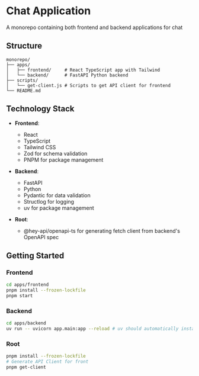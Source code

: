 # Chat Application

A monorepo containing both frontend and backend applications for chat

## Structure

```
monorepo/
├── apps/
│   ├── frontend/     # React TypeScript app with Tailwind
│   └── backend/      # FastAPI Python backend
├── scripts/
│   └── get-client.js # Scripts to get API client for frontend
└── README.md
```

## Technology Stack

- **Frontend**:
  - React
  - TypeScript
  - Tailwind CSS
  - Zod for schema validation
  - PNPM for package management

- **Backend**:
  - FastAPI
  - Python
  - Pydantic for data validation
  - Structlog for logging
  - uv for package management

- **Root**:
  - @hey-api/openapi-ts for generating fetch client from backend's OpenAPI spec

## Getting Started

### Frontend

```bash
cd apps/frontend
pnpm install --frozen-lockfile
pnpm start
```

### Backend

```bash
cd apps/backend
uv run -- uvicorn app.main:app --reload # uv should automatically install dependencies for you
``` 

### Root

```bash
pnpm install --frozen-lockfile
# Generate API Client for front
pnpm get-client
```
